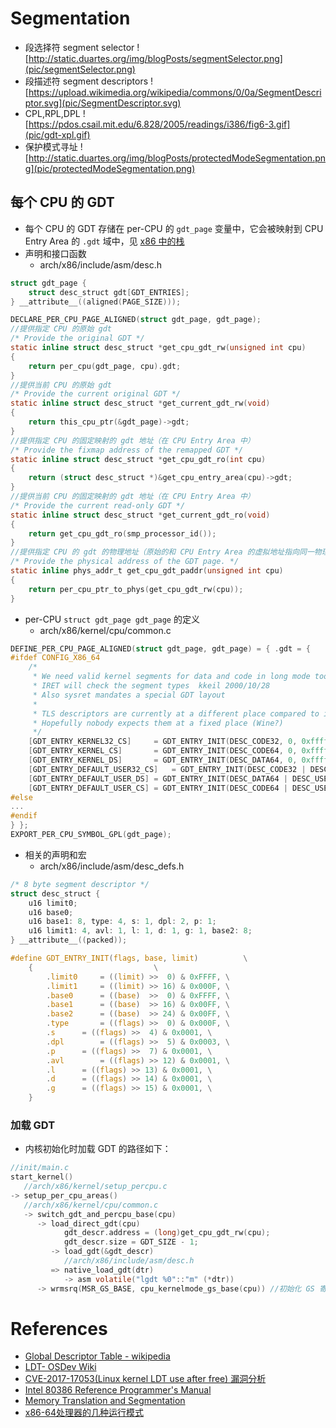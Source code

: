 # Segmentation

* 段选择符 segment selector
![http://static.duartes.org/img/blogPosts/segmentSelector.png](pic/segmentSelector.png)
* 段描述符 segment descriptors
![https://upload.wikimedia.org/wikipedia/commons/0/0a/SegmentDescriptor.svg](pic/SegmentDescriptor.svg)
* CPL,RPL,DPL
![https://pdos.csail.mit.edu/6.828/2005/readings/i386/fig6-3.gif](pic/gdt-xpl.gif)
* 保护模式寻址
![http://static.duartes.org/img/blogPosts/protectedModeSegmentation.png](pic/protectedModeSegmentation.png)

## 每个 CPU 的 GDT
* 每个 CPU 的 GDT 存储在 per-CPU 的 `gdt_page` 变量中，它会被映射到 CPU Entry Area 的 `.gdt` 域中，见 [x86 中的栈](stack_x86-64.md)
* 声明和接口函数
  * arch/x86/include/asm/desc.h
```c
struct gdt_page {
    struct desc_struct gdt[GDT_ENTRIES];
} __attribute__((aligned(PAGE_SIZE)));

DECLARE_PER_CPU_PAGE_ALIGNED(struct gdt_page, gdt_page);
//提供指定 CPU 的原始 gdt
/* Provide the original GDT */
static inline struct desc_struct *get_cpu_gdt_rw(unsigned int cpu)
{
    return per_cpu(gdt_page, cpu).gdt;
}
//提供当前 CPU 的原始 gdt
/* Provide the current original GDT */
static inline struct desc_struct *get_current_gdt_rw(void)
{
    return this_cpu_ptr(&gdt_page)->gdt;
}
//提供指定 CPU 的固定映射的 gdt 地址（在 CPU Entry Area 中）
/* Provide the fixmap address of the remapped GDT */
static inline struct desc_struct *get_cpu_gdt_ro(int cpu)
{
    return (struct desc_struct *)&get_cpu_entry_area(cpu)->gdt;
}
//提供当前 CPU 的固定映射的 gdt 地址（在 CPU Entry Area 中）
/* Provide the current read-only GDT */
static inline struct desc_struct *get_current_gdt_ro(void)
{
    return get_cpu_gdt_ro(smp_processor_id());
}
//提供指定 CPU 的 gdt 的物理地址（原始的和 CPU Entry Area 的虚拟地址指向同一物理地址
/* Provide the physical address of the GDT page. */
static inline phys_addr_t get_cpu_gdt_paddr(unsigned int cpu)
{
    return per_cpu_ptr_to_phys(get_cpu_gdt_rw(cpu));
}
```
* per-CPU `struct gdt_page gdt_page` 的定义
  * arch/x86/kernel/cpu/common.c
```c
DEFINE_PER_CPU_PAGE_ALIGNED(struct gdt_page, gdt_page) = { .gdt = {
#ifdef CONFIG_X86_64
    /*
     * We need valid kernel segments for data and code in long mode too
     * IRET will check the segment types  kkeil 2000/10/28
     * Also sysret mandates a special GDT layout
     *
     * TLS descriptors are currently at a different place compared to i386.
     * Hopefully nobody expects them at a fixed place (Wine?)
     */
    [GDT_ENTRY_KERNEL32_CS]     = GDT_ENTRY_INIT(DESC_CODE32, 0, 0xfffff),
    [GDT_ENTRY_KERNEL_CS]       = GDT_ENTRY_INIT(DESC_CODE64, 0, 0xfffff),
    [GDT_ENTRY_KERNEL_DS]       = GDT_ENTRY_INIT(DESC_DATA64, 0, 0xfffff),
    [GDT_ENTRY_DEFAULT_USER32_CS]   = GDT_ENTRY_INIT(DESC_CODE32 | DESC_USER, 0, 0xfffff),
    [GDT_ENTRY_DEFAULT_USER_DS] = GDT_ENTRY_INIT(DESC_DATA64 | DESC_USER, 0, 0xfffff),
    [GDT_ENTRY_DEFAULT_USER_CS] = GDT_ENTRY_INIT(DESC_CODE64 | DESC_USER, 0, 0xfffff),
#else
...
#endif
} };
EXPORT_PER_CPU_SYMBOL_GPL(gdt_page);
```
* 相关的声明和宏
  * arch/x86/include/asm/desc_defs.h
```c
/* 8 byte segment descriptor */
struct desc_struct {
    u16 limit0;
    u16 base0;
    u16 base1: 8, type: 4, s: 1, dpl: 2, p: 1;
    u16 limit1: 4, avl: 1, l: 1, d: 1, g: 1, base2: 8;
} __attribute__((packed));

#define GDT_ENTRY_INIT(flags, base, limit)          \
    {                           \
        .limit0     = ((limit) >>  0) & 0xFFFF, \
        .limit1     = ((limit) >> 16) & 0x000F, \
        .base0      = ((base)  >>  0) & 0xFFFF, \
        .base1      = ((base)  >> 16) & 0x00FF, \
        .base2      = ((base)  >> 24) & 0x00FF, \
        .type       = ((flags) >>  0) & 0x000F, \
        .s      = ((flags) >>  4) & 0x0001, \
        .dpl        = ((flags) >>  5) & 0x0003, \
        .p      = ((flags) >>  7) & 0x0001, \
        .avl        = ((flags) >> 12) & 0x0001, \
        .l      = ((flags) >> 13) & 0x0001, \
        .d      = ((flags) >> 14) & 0x0001, \
        .g      = ((flags) >> 15) & 0x0001, \
    }
```

### 加载 GDT
* 内核初始化时加载 GDT 的路径如下：
```c
//init/main.c
start_kernel()
   //arch/x86/kernel/setup_percpu.c
-> setup_per_cpu_areas()
   //arch/x86/kernel/cpu/common.c
   -> switch_gdt_and_percpu_base(cpu)
      -> load_direct_gdt(cpu)
            gdt_descr.address = (long)get_cpu_gdt_rw(cpu);
            gdt_descr.size = GDT_SIZE - 1;
         -> load_gdt(&gdt_descr)
            //arch/x86/include/asm/desc.h
         => native_load_gdt(dtr)
            -> asm volatile("lgdt %0"::"m" (*dtr))
      -> wrmsrq(MSR_GS_BASE, cpu_kernelmode_gs_base(cpu)) //初始化 GS 寄存器（kernel space 用）
```

# References
* [Global Descriptor Table - wikipedia](https://en.wikipedia.org/wiki/Global_Descriptor_Table)
* [LDT- OSDev Wiki](https://wiki.osdev.org/LDT)
* [CVE-2017-17053(Linux kernel LDT use after free) 漏洞分析](https://www.anquanke.com/post/id/90295)
* [Intel 80386 Reference Programmer's Manual](https://pdos.csail.mit.edu/6.828/2005/readings/i386/toc.htm)
* [Memory Translation and Segmentation](https://manybutfinite.com/post/memory-translation-and-segmentation/)
* [x86-64处理器的几种运行模式](https://zhuanlan.zhihu.com/p/69334474)
